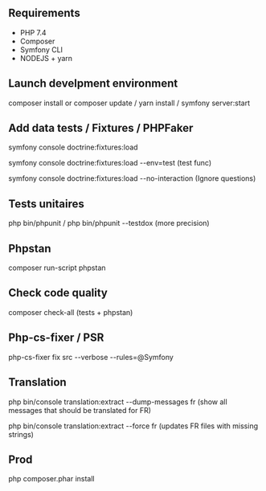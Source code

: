 ## Requirements

* PHP 7.4
* Composer
* Symfony CLI
* NODEJS + yarn

## Launch develpment environment

composer install or composer update /
yarn install /
symfony server:start

## Add data tests / Fixtures / PHPFaker

symfony console doctrine:fixtures:load

symfony console doctrine:fixtures:load --env=test (test func)

symfony console doctrine:fixtures:load --no-interaction (Ignore questions)

## Tests unitaires

php bin/phpunit /
php bin/phpunit --testdox (more precision)

## Phpstan

composer run-script phpstan

## Check code quality

composer check-all (tests + phpstan)

## Php-cs-fixer / PSR

php-cs-fixer fix src --verbose --rules=@Symfony

## Translation

php bin/console translation:extract --dump-messages fr 
(show all messages that should be translated for FR)

php bin/console translation:extract --force fr
(updates FR files with missing strings)

## Prod

php composer.phar install
